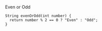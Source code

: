 Even or Odd

    String evenOrOdd(int number) {
      return number % 2 == 0 ? "Even" : "Odd";
    }
